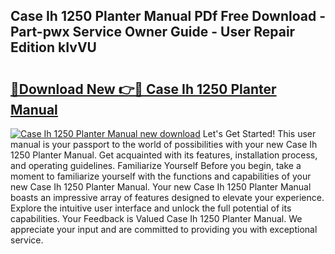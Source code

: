 ## Case Ih 1250 Planter Manual PDf Free Download - Part-pwx Service Owner Guide - User Repair Edition kIvVU

# <h2><a href="http://bc88478.oget.top/?id=Case+Ih+1250+Planter+Manual">🔗Download New 👉🔴 Case Ih 1250 Planter Manual</a></h2>

[![Case Ih 1250 Planter Manual new download](https://i.imgur.com/5g1atiW.png)](http://bc88478.oget.top/?id=Case+Ih+1250+Planter+Manual)
Let's Get Started! This user manual is your passport to the world of possibilities with your new Case Ih 1250 Planter Manual. Get acquainted with its features, installation process, and operating guidelines. Familiarize Yourself Before you begin, take a moment to familiarize yourself with the functions and capabilities of your new Case Ih 1250 Planter Manual. Your new Case Ih 1250 Planter Manual boasts an impressive array of features designed to elevate your experience. Explore the intuitive user interface and unlock the full potential of its capabilities. Your Feedback is Valued Case Ih 1250 Planter Manual. We appreciate your input and are committed to providing you with exceptional service.

